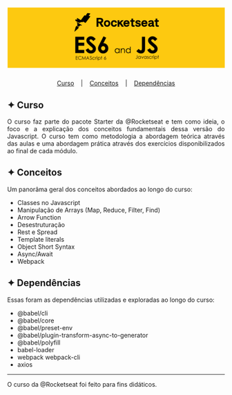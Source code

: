 <h1 align="center">
    <img alt="Logo" title="Logo" src="img/logo.png" width="700px" />
</h1>

<p align="center">
  <a href="#-curso">Curso</a>
  &nbsp;&nbsp;&nbsp;|&nbsp;&nbsp;&nbsp;
  <a href="#-conceitos">Conceitos</a>
  &nbsp;&nbsp;&nbsp;|&nbsp;&nbsp;&nbsp;
  <a href="#-dependencias">Dependências</a>
</p>

## ✦ Curso
<p align="justify">
O curso faz parte do pacote Starter da @Rocketseat e tem como ideia, o foco e a explicação dos conceitos fundamentais dessa versão do Javascript. O curso tem como metodologia a abordagem teórica através das aulas e uma abordagem prática através dos exercícios disponibilizados ao final de cada módulo.
</p>

## ✦ Conceitos
Um panorâma geral dos conceitos abordados ao longo do curso:
- Classes no Javascript
- Manipulação de Arrays (Map, Reduce, Filter, Find)
- Arrow Function
- Desestruturação
- Rest e Spread
- Template literals
- Object Short Syntax
- Async/Await
- Webpack

## ✦ Dependências
Essas foram as dependências utilizadas e exploradas ao longo do curso:
- @babel/cli
- @babel/core
- @babel/preset-env
- @babel/plugin-transform-async-to-generator
- @babel/polyfill
- babel-loader
- webpack webpack-cli
- axios

---
<p align="justify">
O curso da @Rocketseat foi feito para fins didáticos.
</p>
